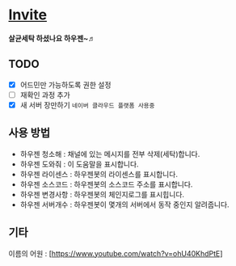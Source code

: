 # [Invite](https://discordapp.com/oauth2/authorize?client_id=505037489573068800&scope=bot)

**살균세탁 하셨나요 하우젠~♬**

## TODO
- [x] 어드민만 가능하도록 권한 설정
- [ ] 재확인 과정 추가
- [x] 새 서버 장만하기 `네이버 클라우드 플랫폼 사용중`

## 사용 방법
- 하우젠 청소해 : 채널에 있는 메시지를 전부 삭제(세탁)합니다.
- 하우젠 도와줘 : 이 도움말을 표시합니다.
- 하우젠 라이센스 : 하우젠봇의 라이센스를 표시합니다.
- 하우젠 소스코드 : 하우젠봇의 소스코드 주소를 표시합니다.
- 하우젠 변경사항 : 하우젠봇의 체인지로그를 표시힙니다.
- 하우젠 서버개수 : 하우젠봇이 몇개의 서버에서 동작 중인지 알려줍니다.

## 기타
이름의 어원 : [https://www.youtube.com/watch?v=ohU40KhdPtE]
